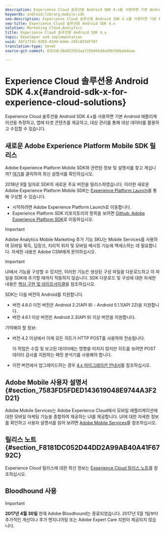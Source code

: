 ```yaml
---
description: Experience Cloud 솔루션용 Android SDK 4.x를 사용하면 기본 Android 애플리케이션을 측정하고, 앱에 타겟 콘텐츠를 제공하고, 대상 관리를 통해 대상 데이터를 활용하고 수집할 수 있습니다.
keywords: android;library;mobile;sdk
seo-description: Experience Cloud 솔루션용 Android SDK 4.x를 사용하면 기본 Android 애플리케이션을 측정하고, 앱에 타겟 콘텐츠를 제공하고, 대상 관리를 통해 대상 데이터를 활용하고 수집할 수 있습니다.
seo-title: Experience Cloud 솔루션용 Android SDK 4.x
solution: Marketing Cloud,Analytics
title: Experience Cloud 솔루션용 Android SDK 4.x
topic: Developer and implementation
uuid: 56f1ff41-0365-41dd-bdde-245c823dff07
translation-type: tm+mt
source-git-commit: 82b3dc38a0325b3aa733b491ddad9b59dbe84eaa

---
```



# Experience Cloud 솔루션용 Android SDK 4.x{#android-sdk-x-for-experience-cloud-solutions}

Experience Cloud 솔루션용 Android SDK 4.x를 사용하면 기본 Android 애플리케이션을 측정하고, 앱에 타겟 콘텐츠를 제공하고, 대상 관리를 통해 대상 데이터를 활용하고 수집할 수 있습니다.

## 새로운 Adobe Experience Platform Mobile SDK 릴리스

Adobe Experience Platform Mobile SDK와 관련된 정보 및 설명서를 찾고 계십니까? [여기](https://aep-sdks.gitbook.io/docs/)를 클릭하여 최신 설명서를 확인하십시오.

2018년 9월 일자로 SDK의 새로운 주요 버전을 릴리스하였습니다. 이러한 새로운 Adobe Experience Platform Mobile SDK는 [Experience Platform Launch](https://www.adobe.com/kr/experience-platform/launch.html)를 통해 구성할 수 있습니다.

* 시작하려면 Adobe Experience Platform Launch로 이동합니다.
* Experience Platform SDK 리포지토리의 항목을 보려면 [Github: Adobe Experience Platform SDK](https://github.com/Adobe-Marketing-Cloud/acp-sdks)로 이동하십시오.

>[!IMPORTANT]
>
>Adobe Analytics Mobile Marketing 추가 기능 SKU는 Mobile Services를 사용하여 모바일 획득, 딥링크, 지리적 위치 및 모바일 메시징 기능에 액세스하는 데 필요합니다. 자세한 내용은 Adobe CSM에게 문의하십시오.

>[!IMPORTANT]
>
>UI에서 기능을 구성할 수 있지만, 이러한 기능은 생성된 구성 파일을 다운로드하고 이 파일을 SDK에 추가할 때까지 작동하지 않습니다. SDK 다운로드 및 구성에 대한 자세한 내용은 [핵심 구현 및 라이프사이클](/help/android/getting-started/dev-qs.md)을 참조하십시오.

SDK는 다음 버전의 Android를 지원합니다.

* 버전 4.6.0 이전 버전은 Android 2.2(API 8) - Android 5.1.1(API 22)을 지원합니다.
* 버전 4.6.1 이상 버전은 Android 2.3(API 9) 이상 버전을 지원합니다.

기억해야 할 정보:

* 버전 4.2 이상에서 이제 모든 히트가 HTTP POST를 사용하여 전송됩니다.

   이 작업은 수집 및 보고된 데이터에는 영향을 미치지 않지만 히트를 보려면 POST 데이터 검사를 지원하는 패킷 분석기를 사용해야 합니다.

* 이전 버전에서 업그레이드하는 경우 [4.x 마이그레이션 안내서](/help/android/getting-started/migration-v3.md)를 참조하십시오.

## Adobe Mobile 사용자 설명서 {#section_7583FD5FDED143619048E9744A3F2D21}

Adobe Mobile Services는 Adobe Experience Cloud에서 모바일 애플리케이션에 대한 모바일 마케팅 기능을 종합하여 제공하는 UI를 제공합니다.  UI에 대한 자세한 정보를 확인하고 사용자 설명서를 읽어 보려면 [Adobe Mobile Services](https://docs.adobe.com/content/help/ko-KR/mobile-services/using/home.html)를 참조하십시오.

## 릴리스 노트 {#section_F8181DC052D44DD2A99AB40A41F6792C}

Experience Cloud 릴리스에 대한 최신 정보는 [Experience Cloud 릴리스 노트](https://docs.adobe.com/content/help/ko-KR/release-notes/experience-cloud/current.html)를 참조하십시오.

## Bloodhound 사용

>[!IMPORTANT]
>
>**2017년 4월 30일** 현재 Adobe Bloodhound는 종료되었습니다. 2017년 5월 1일부터 추가적인 개선이나 추가 엔지니어링 또는 Adobe Expert Care 지원이 제공되지 않습니다.
